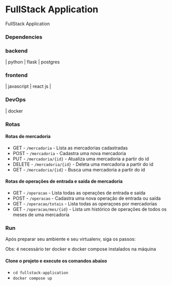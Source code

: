 # FullStack Application

FullStack Application

### Dependencies

### backend

| python | flask  | postgres

### frontend
| javascript |  react js   |

### DevOps
| docker 


### Rotas

#### Rotas de mercadoria
* GET - `/mercadoria` - Lista as mercadorias cadastradas
* POST - `/mercadoria` - Cadastra uma nova mercadoria
* PUT - `/mercadoria/{id}` - Atualiza uma mercadoria a partir do id
* DELETE - `/mercadoria/{id}` - Deleta uma mercadoria a partir do id
* GET - `/mercadoria/{id}` - Busca uma mercadoria a partir do id
  
#### Rotas de operações de entrada e saída de mercadoria
* GET - `/operacao` - Lista todas as operações de entrada e saída
* POST - `/operacao` - Cadastra uma nova operação de entrada ou saída 
* GET - `/operacao/totais` - Lista todas as operaçoes por mercadorias
* GET - `/operacao/mes/{id}` - Lista um histórico de operações de todos os meses de uma mercadoria 
  

### Run

Após preparar seu ambiente e seu virtualenv, siga os passos:

Obs: é necessário ter docker e docker compose instalados na máquina

#### Clone o projeto e execute os comandos abaixo
* `cd fullstack-application`
* `docker compose up`
